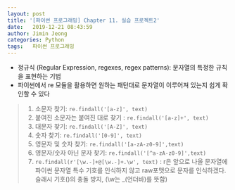 ```yaml
---
layout: post
title: '[파이썬 프로그래밍] Chapter 11. 실습 프로젝트2'
date:   2019-12-21 08:43:59
author: Jimin Jeong
categories: Python
tags:	파이썬 프로그래밍
--- 
```


* 정규식 (Regular Expression, regexes, regex patterns): 문자열의 특정한 규칙을 표현하는 기법
* 파이썬에서 re 모듈을 활용하면 원하는 패턴대로 문자열이 이루어져 있는지 쉽게 확인할 수 있다
> 1. 소문자 찾기: `re.findall('[a-z]', text)`  
> 2. 붙여진 소문자는 붙여진 대로 찾기 : `re.findall('[a-z]+', text)`  
> 3. 대문자 찾기: `re.findall('[A-Z]', text)`  
> 4. 숫자 찾기: `re.findall('[0-9]', text)`  
> 5. 영문자 및 숫자 찾기: `re.findall('[a-zA-z0-9]',text)`  
> 6. 영문자/숫자 아닌 문자 찾기: `re.findall('[^a-zA-z0-9]',text)`  
> 7. `re.findall(r'[\w.-]+@[\w.-]+.\w', text)`  : r은 앞으로 나올 문자열에 파이썬 문자열 특수 기호를 인식하지 않고 raw포맷으로 문자를 인식하겠다.  슬래시 기호(\)의 충돌 방지, (\w는 _(언더바)를 뜻함)  

